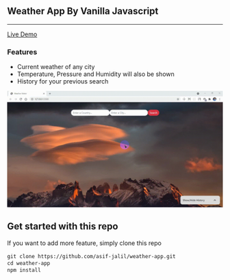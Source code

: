 ## Weather App By Vanilla Javascript
---

[Live Demo](https://asif-jalil.github.io/weather-app/)

### Features

- Current weather of any city
- Temperature, Pressure and Humidity will also be shown
- History for your previous search

![Preview](https://raw.githubusercontent.com/asif-jalil/weather-app/main/images/weather-app.gif)

## Get started with this repo

If you want to add more feature, simply clone this repo

```
git clone https://github.com/asif-jalil/weather-app.git
cd weather-app
npm install
```